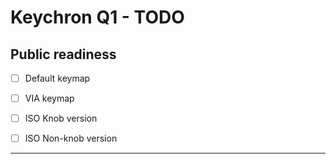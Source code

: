 # Keychron Q1 - TODO

## Public readiness

- [ ] Default keymap
- [ ] VIA keymap

- [ ] ISO Knob version
- [ ] ISO Non-knob version

***
